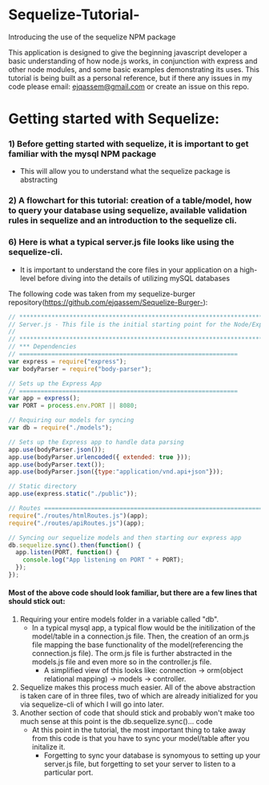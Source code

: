 # Sequelize-Tutorial-
Introducing the use of the sequelize NPM package 

This application is designed to give the beginning javascript developer a basic understanding of how node.js works, in conjunction with express and other node modules, and some basic examples demonstrating its uses. This tutorial is being built as a personal reference, but if there any issues in my code please email: ejqassem@gmail.com or create an issue on this repo. 

# Getting started with Sequelize: 
### 1) Before getting started with sequelize, it is important to get familiar with the mysql NPM package 
  - This will allow you to understand what the sequelize package is abstracting 
  
### 2) A flowchart for this tutorial: creation of a table/model, how to query your database using sequelize, available validation rules in sequelize and an introduction to the sequelize cli. 


  

### 6) Here is what a typical server.js file looks like using the sequelize-cli. 
  - It is important to understand the core files in your application on a high-level before diving into the details of utilizing mySQL databases
  
The following code was taken from my sequelize-burger repository(https://github.com/ejqassem/Sequelize-Burger-): 
```javascript 
// *****************************************************************************
// Server.js - This file is the initial starting point for the Node/Express server.
//
// ******************************************************************************
// *** Dependencies
// =============================================================
var express = require("express");
var bodyParser = require("body-parser");

// Sets up the Express App
// =============================================================
var app = express();
var PORT = process.env.PORT || 8080;

// Requiring our models for syncing
var db = require("./models");

// Sets up the Express app to handle data parsing
app.use(bodyParser.json());
app.use(bodyParser.urlencoded({ extended: true }));
app.use(bodyParser.text());
app.use(bodyParser.json({type:"application/vnd.api+json"}));

// Static directory
app.use(express.static("./public"));

// Routes =============================================================
require("./routes/htmlRoutes.js")(app);
require("./routes/apiRoutes.js")(app);

// Syncing our sequelize models and then starting our express app
db.sequelize.sync().then(function() {
  app.listen(PORT, function() {
    console.log("App listening on PORT " + PORT);
  });
});
```
#### Most of the above code should look familiar, but there are a few lines that should stick out: 
1) Requiring your entire models folder in a variable called "db". 
   - In a typical mysql app, a typical flow would be the initilization of the model/table in a connection.js file. Then, the creation of an orm.js file mapping the base functionality of the model(referencing the connection.js file). The orm.js file is further abstracted in the models.js file and even more so in the controller.js file. 
      - A simplified view of this looks like: connection -> orm(object relational mapping) -> models -> controller. 
2) Sequelize makes this process much easier. All of the above abstraction is taken care of in three files, two of which are already initialized for you via sequelize-cli of which I will go into later. 
3) Another section of code that should stick and probably won't make too much sense at this point is the db.sequelize.sync()... code 
    - At this point in the tutorial, the most important thing to take away from this code is that you have to sync your model/table after you initalize it. 
        - Forgetting to sync your database is synomyous to setting up your server.js file, but forgetting to set your server to listen to a particular port. 

